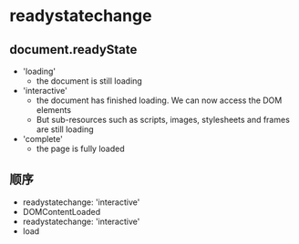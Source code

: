 # readystatechange



## document.readyState

- 'loading'
  - the document is still loading
- 'interactive'
  - the document has finished loading. We can now access the DOM elements
  - But sub-resources such as scripts, images, stylesheets and frames are still loading
- 'complete'
  - the page is fully loaded





## 顺序

- readystatechange: 'interactive'
- DOMContentLoaded
- readystatechange: 'interactive'
- load